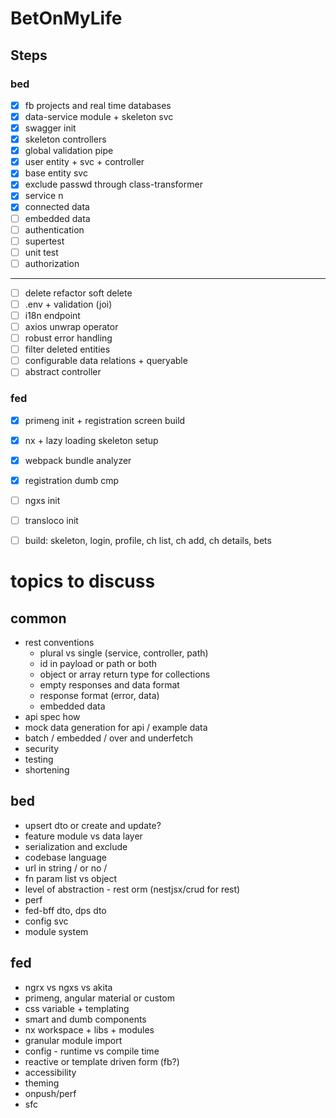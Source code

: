 # BetOnMyLife

##  Steps

### bed
- [x] fb projects and real time databases
- [x] data-service module + skeleton svc
- [x] swagger init
- [x] skeleton controllers
- [x] global validation pipe
- [x] user entity + svc + controller
- [x] base entity svc
- [x] exclude passwd through class-transformer
- [x] service n
- [x] connected data
- [ ] embedded data
- [ ] authentication
- [ ] supertest
- [ ] unit test
- [ ] authorization
---
- [ ] delete refactor soft delete
- [ ] .env + validation (joi)
- [ ] i18n endpoint
- [ ] axios unwrap operator
- [ ] robust error handling
- [ ] filter deleted entities
- [ ] configurable data relations + queryable
- [ ] abstract controller

### fed
- [x] primeng init + registration screen build
- [x] nx + lazy loading skeleton setup
- [x] webpack bundle analyzer 
- [x] registration dumb cmp
- [ ] ngxs init
- [ ] transloco init
- [ ] build: skeleton, login, profile, ch list, ch add, ch details, bets


# topics to discuss
## common
* rest conventions
  * plural vs single (service, controller, path)
  * id in payload or path or both
  * object or array return type for collections
  * empty responses and data format
  * response format (error, data)
  * embedded data
* api spec how
* mock data generation for api / example data
* batch / embedded / over and underfetch
* security 
* testing
* shortening

## bed
* upsert dto or create and update?
* feature module vs data layer
* serialization and exclude
* codebase language 
* url in string / or no /
* fn param list vs object
* level of abstraction - rest orm (nestjsx/crud for rest)
* perf
* fed-bff dto, dps dto
* config svc
* module system

## fed
* ngrx vs ngxs vs akita
* primeng, angular material or custom
* css variable + templating
* smart and dumb components
* nx workspace + libs + modules 
* granular module import
* config - runtime vs compile time
* reactive or template driven form  (fb?)
* accessibility
* theming
* onpush/perf
* sfc
